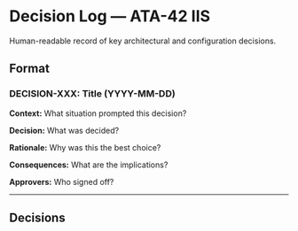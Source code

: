 # Decision Log — ATA-42 IIS

Human-readable record of key architectural and configuration decisions.

## Format

### DECISION-XXX: Title (YYYY-MM-DD)

**Context:** What situation prompted this decision?

**Decision:** What was decided?

**Rationale:** Why was this the best choice?

**Consequences:** What are the implications?

**Approvers:** Who signed off?

---

## Decisions

<!-- Add decision entries below -->

<!-- Example:
### DECISION-001: ARINC-653 Major Frame Selection (2025-10-01)

**Context:** Initial IMA schedule design required major frame duration selection.

**Decision:** Selected 100 ms major frame with three windows for partitions.

**Rationale:** Provides adequate time slots for SwarmCore (40ms), MissionPlanner (40ms), and MAL-EEM (20ms) while maintaining 10 Hz system cycle rate.

**Consequences:** All partitions must complete their critical operations within assigned windows. Window overruns trigger health monitoring alerts.

**Approvers:** System Lead (J.Smith), Safety Lead (M.Johnson)
-->
